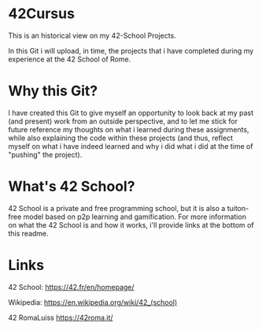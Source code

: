 # 42Cursus
This is an historical view on my 42-School Projects.

In this Git i will upload, in time, the projects that i have completed during my experience at the 42 School of Rome. 

# Why this Git?
I have created this Git to give myself an opportunity to look back at my past (and present) work from an outside perspective, and to let me stick for future reference my thoughts on what i learned during these assignments, while also explaining the code within these projects (and thus, reflect myself on what i have indeed learned and why i did what i did at the time of "pushing" the project).

# What's 42 School?
42 School is a private and free programming school, but it is also a tuiton-free model based on p2p learning and gamification. For more information on what the 42 School is and how it works, i'll provide links at the bottom of this readme. 

# Links
42 School: https://42.fr/en/homepage/

Wikipedia: https://en.wikipedia.org/wiki/42_(school)

42 RomaLuiss https://42roma.it/
